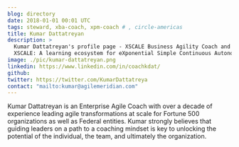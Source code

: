 ```yaml
---
blog: directory
date: 2018-01-01 00:01 UTC
tags: steward, xba-coach, xpm-coach # , circle-americas
title: Kumar Dattatreyan
description: >
  Kumar Dattatreyan's profile page - XSCALE Business Agility Coach and XSCALE Product Management Coach.
  XSCALE: A learning ecosystem for eXponential Simple Continuous Autonomous Learning Ecosystems
image: ./pic/kumar-dattatreyan.png
linkedin: https://www.linkedin.com/in/coachkdat/
github:
twitter: https://twitter.com/KumarDattatreya
contact: "mailto:kumar@agilemeridian.com"
---
```


<!-- Write your personal summary below. You can use Markdown formatting. -->

Kumar Dattatreyan is an Enterprise Agile Coach with over a decade of experience leading agile transformations at scale for Fortune 500 organizations as well as Federal entities. Kumar strongly believes that guiding leaders on a path to a coaching mindset is key to unlocking the potential of the individual, the team, and ultimately the organization.

